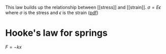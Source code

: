 This law builds up the relationship between [[stress]] and [[strain]]. 
$\sigma = E\epsilon$ where $\sigma$ is the stress and $\epsilon$ is the strain ([pdf](zotero://open-pdf/library/items/ZQSHVHBK?page=6&annotation=EKPYSZ4N))

# Hooke's law for springs 
$F = -kx$ 